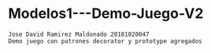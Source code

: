 # Modelos1---Demo-Juego-V2
	Jose David Ramirez Maldonado 20181020047
	Demo juego con patrones decorator y prototype agregados
